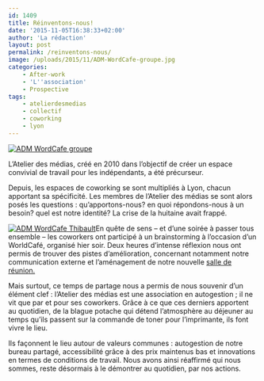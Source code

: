 ```yaml
---
id: 1409
title: Réinventons-nous!
date: '2015-11-05T16:38:33+02:00'
author: 'La rédaction'
layout: post
permalink: /reinventons-nous/
image: /uploads/2015/11/ADM-WordCafe-groupe.jpg
categories:
    - After-work
    - 'L''association'
    - Prospective
tags:
    - atelierdesmedias
    - collectif
    - coworking
    - lyon
---
```


[![ADM WordCafe groupe](/uploads/2015/11/ADM-WordCafe-groupe-300x202.jpg)](/uploads/2015/11/ADM-WordCafe%01-groupe.jpg)

L’Atelier des médias, créé en 2010 dans l’objectif de créer un espace convivial de travail pour les indépendants, a été précurseur.

Depuis, les espaces de coworking se sont multipliés à Lyon, chacun apportant sa spécificité. Les membres de l’Atelier des médias se sont alors posés les questions : qu’apportons-nous? en quoi répondons-nous à un besoin? quel est notre identité? La crise de la huitaine avait frappé.

[![ADM WordCafe Thibault](/uploads/2015/11/ADM-WordCafe-Thibault-199x300.jpg)](/uploads/2015/11/ADM-WordCafe%01-Thibault.jpg)En quête de sens – et d’une soirée à passer tous ensemble – les coworkers ont participé à un brainstorming à l’occasion d’un WorldCafé, organisé hier soir. Deux heures d’intense réflexion nous ont permis de trouver des pistes d’amélioration, concernant notamment notre communication externe et l’aménagement de notre nouvelle [salle de réunion.](/2015/10/une-salle-de-reunion-pour-mieux-collaborer/)

Mais surtout, ce temps de partage nous a permis de nous souvenir d’un élément clef : l’Atelier des médias est une association en autogestion ; il ne vit que par et pour ses coworkers. Grâce à ce que ces derniers apportent au quotidien, de la blague potache qui détend l’atmosphère au déjeuner au temps qu’ils passent sur la commande de toner pour l’imprimante, ils font vivre le lieu.

Ils façonnent le lieu autour de valeurs communes : autogestion de notre bureau partagé, accessibilité grâce à des prix maintenus bas et innovations en termes de conditions de travail. Nous avons ainsi réaffirmé qui nous sommes, reste désormais à le démontrer au quotidien, par nos actions.